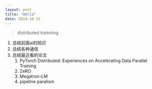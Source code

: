 ```yaml
---
layout: post
title: "Hello"
date: 2024-10-31
---
```


> distributed trainning
1. 总结前面ai的知识
2. 总结各种通信
3. 总结最近看的论文
	1. PyTorch Distributed: Experiences on Accelerating Data Parallel Training
	2. ZeRO
	3. Megatron-LM
	4. pipeline paralism

